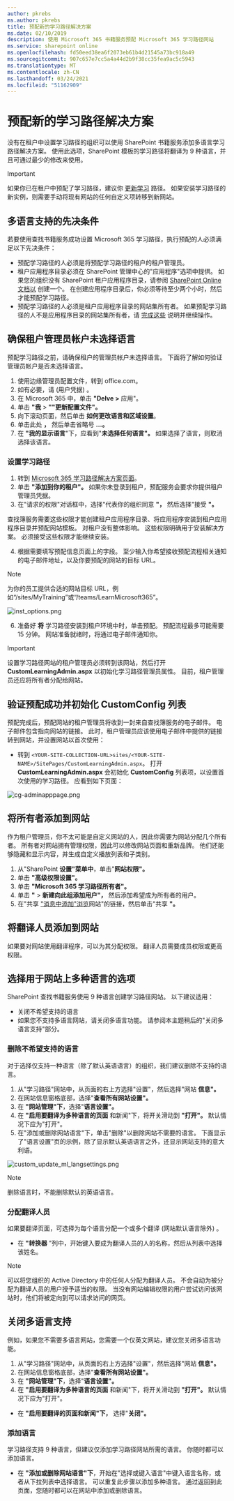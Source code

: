 ```yaml
---
author: pkrebs
ms.author: pkrebs
title: 预配新的学习路径解决方案
ms.date: 02/10/2019
description: 使用 Microsoft 365 书籍服务预配 Microsoft 365 学习路径网站
ms.service: sharepoint online
ms.openlocfilehash: fd50eed38ea6f2073eb61b4d21545a73bc918a49
ms.sourcegitcommit: 907c657e7cc5a4a44d2b9f38cc35fea9ac5c5943
ms.translationtype: MT
ms.contentlocale: zh-CN
ms.lasthandoff: 03/24/2021
ms.locfileid: "51162909"
---
```

# <a name="provision-a-new-learning-pathways-solution"></a>预配新的学习路径解决方案 
没有在租户中设置学习路径的组织可以使用 SharePoint 书籍服务添加多语言学习路径解决方案。 使用此选项，SharePoint 模板的学习路径将翻译为 9 种语言，并且可通过最少的修改来使用。 

> [!IMPORTANT]
> 如果你已在租户中预配了学习路径，建议你 [更新学习](custom_update.md) 路径。 如果安装学习路径的新实例，则需要手动将现有网站的任何自定义项转移到新网站。 

## <a name="prerequisites-for-multilingual-support"></a>多语言支持的先决条件
 
若要使用查找书籍服务成功设置 Microsoft 365 学习路径，执行预配的人必须满足以下先决条件：   
 
- 预配学习路径的人必须是将预配学习路径的租户的租户管理员。  
- 租户应用程序目录必须在 SharePoint 管理中心的"应用程序"选项中提供。 如果您的组织没有 SharePoint 租户应用程序目录，请参阅 [SharePoint Online 文档以](/sharepoint/use-app-catalog) 创建一个。 在创建应用程序目录后，你必须等待至少两个小时，然后才能预配学习路径。  
- 预配学习路径的人必须是租户应用程序目录的网站集所有者。 如果预配学习路径的人不是应用程序目录的网站集所有者，请 [完成这些](addappadmin.md) 说明并继续操作。 

## <a name="ensure-the-tenant-admin-account-doesnt-have-a-language-selected"></a>确保租户管理员帐户未选择语言
预配学习路径之前，请确保租户的管理员帐户未选择语言。 下面将了解如何验证管理员帐户是否未选择语言。 
1.  使用边缘管理员配置文件，转到 office.com。
2.  如有必要，请 (用户凭据) 。
3.  在 Microsoft 365 中，单击 **"Delve >** 应用"。 
4.  单击 **"我**  >  **""更新配置文件"。**
5.  向下滚动页面，然后单击 **如何更改语言和区域设置**。
6.  单击此处 **，** 然后单击省略号 **...。**
7.  在 **"我的显示语言**"下，应看到"**未选择任何语言"。** 如果选择了语言，则取消选择该语言。

### <a name="to-provision-learning-pathways"></a>设置学习路径

1. 转到 [Microsoft 365 学习路径解决方案页面](https://lookbook.microsoft.com/details/3df8bd55-b872-4c9d-88e3-6b2f05344239)。
2. 单击 **"添加到你的租户"。** 如果你未登录到租户，预配服务会要求你提供租户管理员凭据。 
3. 在"请求的权限"对话框中，选择"代表你的组织同意 **"，** 然后选择"接受 **"。**

查找簿服务需要这些权限才能创建租户应用程序目录、将应用程序安装到租户应用程序目录并预配网站模板。 对租户没有整体影响。 这些权限明确用于安装解决方案。 必须接受这些权限才能继续安装。

4. 根据需要填写预配信息页面上的字段。 至少输入你希望接收预配流程相关通知的电子邮件地址，以及你要预配的网站的目标 URL。  
> [!NOTE]
> 为你的员工提供合适的网站目标 URL，例如“/sites/MyTraining”或“/teams/LearnMicrosoft365”。

![inst_options.png](media/inst_options.png)

6. 准备好 **将** 学习路径安装到租户环境中时，单击预配。  预配流程最多可能需要 15 分钟。 网站准备就绪时，将通过电子邮件通知你。 

> [!IMPORTANT]
> 设置学习路径网站的租户管理员必须转到该网站，然后打开 **CustomLearningAdmin.aspx** 以初始化学习路径管理员属性。 目前，租户管理员还应将所有者分配给网站。 

## <a name="validate-provisioning-success-and-initialize-the-customconfig-list"></a>验证预配成功并初始化 CustomConfig 列表

预配完成后，预配网站的租户管理员将收到一封来自查找簿服务的电子邮件。 电子邮件包含指向网站的链接。 此时，租户管理员应该使用电子邮件中提供的链接转到网站，并设置网站以首次使用：

- 转到 `<YOUR-SITE-COLLECTION-URL>sites/<YOUR-SITE-NAME>/SitePages/CustomLearningAdmin.aspx`。 打开 **CustomLearningAdmin.aspx** 会初始化 **CustomConfig** 列表项，以设置首次使用的学习路径。 应看到如下页面：

![cg-adminapppage.png](media/cg-adminapppage.png)

## <a name="add-owners-to-site"></a>将所有者添加到网站
作为租户管理员，你不太可能是自定义网站的人，因此你需要为网站分配几个所有者。 所有者对网站拥有管理权限，因此可以修改网站页面和重新品牌。 他们还能够隐藏和显示内容，并生成自定义播放列表和子类别。  

1. 从"SharePoint **设置"菜单中**，单击"**网站权限"。**
2. 单击 **"高级权限设置"。**
3. 单击 **"Microsoft 365 学习路径所有者"。**
4. 单击 **"**  >  **新建向此组添加用户"，** 然后添加希望成为所有者的用户。 
5. 在"共享 ["消息中添加"浏览](custom_exploresite.md)网站"的链接，然后单击"共享 **"。**

## <a name="add-translators-to-the-site"></a>将翻译人员添加到网站
如果要对网站使用翻译程序，可以为其分配权限。 翻译人员需要成员权限或更高权限。 

## <a name="choose-options-for-using-multiple-languages-on-the-site"></a>选择用于网站上多种语言的选项
SharePoint 查找书籍服务使用 9 种语言创建学习路径网站。 以下建议适用：
- 关闭不希望支持的语言
- 如果您不支持多语言网站，请关闭多语言功能。 请参阅本主题稍后的"关闭多语言支持"部分。

### <a name="remove-languages-you-dont-want-to-support"></a>删除不希望支持的语言
对于选择仅支持一种语言（除了默认英语语言）的组织，我们建议删除不支持的语言。 
1. 从"学习路径"网站中，从页面的右上方选择"设置"，然后选择"网站 **信息"。**
2. 在网站信息窗格底部，选择"**查看所有网站设置"。**
3. 在 **"网站管理"下**，选择"**语言设置"。**
4. 在 **"启用要翻译为多种语言的页面** 和新闻"下，将开关滑动到 **"打开"。** 默认情况下应为"打开"。
5. 在"添加或删除网站语言"下，单击"删除"以删除网站不需要的语言。 下面显示了"语言设置"页的示例，除了显示默认英语语言之外，还显示网站支持的意大利语。

![custom_update_ml_langsettings.png](media/custom_update_ml_langsettings.png)

> [!NOTE]
> 删除语言时，不能删除默认的英语语言。 

### <a name="assign-translators"></a>分配翻译人员
如果要翻译页面，可选择为每个语言分配一个或多个翻译 (网站默认语言除外) 。 
- 在 **"转换器** "列中，开始键入要成为翻译人员的人的名称，然后从列表中选择该姓名。 

> [!NOTE]
> 可以将您组织的 Active Directory 中的任何人分配为翻译人员。 不会自动为被分配为翻译人员的用户授予适当的权限。 当没有网站编辑权限的用户尝试访问该网站时，他们将被定向到可以请求访问的网页。

## <a name="turn-off-multilingual-support"></a>关闭多语言支持
例如，如果您不需要多语言网站，您需要一个仅英文网站，建议您关闭多语言功能。 

1. 从"学习路径"网站中，从页面的右上方选择"设置"，然后选择"网站 **信息"。**
2. 在网站信息窗格底部，选择"**查看所有网站设置"。**
3. 在 **"网站管理"下**，选择"**语言设置"。**
4. 在 **"启用要翻译为多种语言的页面** 和新闻"下，将开关滑动到 **"打开"。** 默认情况下应为"打开"。
- 在 **"启用要翻译的页面和新闻"下，** 选择"**关闭"。** 

### <a name="add-languages"></a>添加语言
学习路径支持 9 种语言，但建议仅添加学习路径网站所需的语言。 你随时都可以添加语言。 
- 在 **"添加或删除网站语言"下**，开始在"选择或键入语言"中键入语言名称，或者从下拉列表中选择语言。 可以重复此步骤以添加多种语言。 通过返回到此页面，您随时都可以在网站中添加或删除语言。